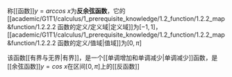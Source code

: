 称[[函数]]$y=arccos\ x$为**反余弦函数**，它的[[academic/G1T1/calculus/1_prerequisite_knowledge/1.2_function/1.2.2_map&function/1.2.2.2 函数的定义/定义域|定义域]]为$[-1,1]$，[[academic/G1T1/calculus/1_prerequisite_knowledge/1.2_function/1.2.2_map&function/1.2.2.2 函数的定义/值域|值域]]为$[0,\pi]$

该函数[[有界与无界|有界]]，是一个[[单调增加和单调减少|单调减少]]函数，是[[余弦函数]]$y=cos\ x$在区间$[0,\pi]$上的[[反函数]]